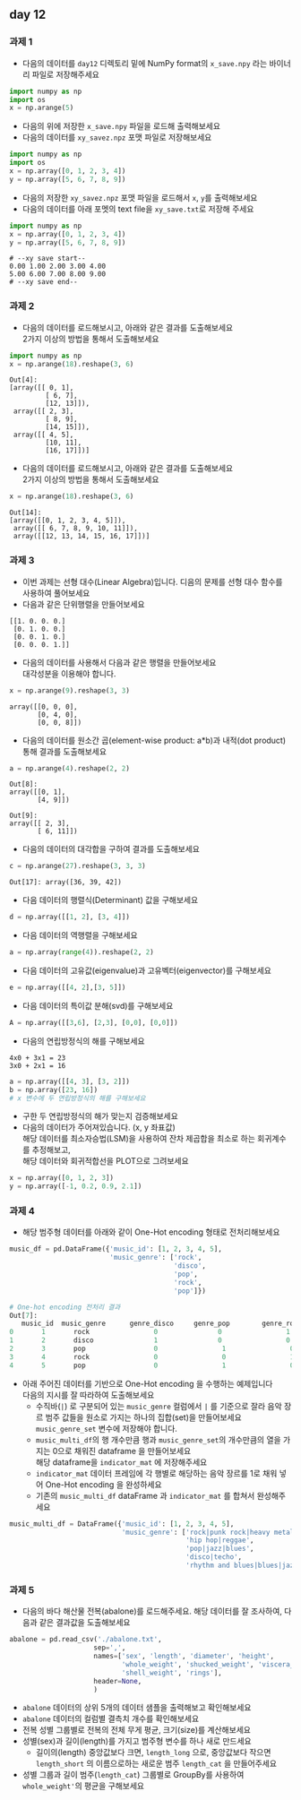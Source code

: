 ## day 12
### 과제 1
- 다음의 데이터를 `day12` 디렉토리 밑에 NumPy format의 `x_save.npy` 라는 바이너리 파일로 저장해주세요
~~~python
import numpy as np
import os
x = np.arange(5)
~~~
- 다음의 위에 저장한 `x_save.npy` 파일을 로드해 출력해보세요
- 다음의 데이터를 `xy_savez.npz` 포맷 파일로 저장해보세요
~~~python
import numpy as np
import os
x = np.array([0, 1, 2, 3, 4])
y = np.array([5, 6, 7, 8, 9])
~~~
- 다음의 저장한 `xy_savez.npz` 포맷 파일을 로드해서 `x`, `y`를 출력해보세요
- 다음의 데이터를 아래 포멧의 text file을 `xy_save.txt`로 저장해 주세요
~~~python
import numpy as np
x = np.array([0, 1, 2, 3, 4])
y = np.array([5, 6, 7, 8, 9])
~~~
~~~t
# --xy save start--
0.00 1.00 2.00 3.00 4.00
5.00 6.00 7.00 8.00 9.00
# --xy save end--
~~~

### 과제 2
- 다음의 데이터를 로드해보시고, 아래와 같은 결과를 도출해보세요  
  2가지 이상의 방법을 통해서 도출해보세요
~~~python
import numpy as np
x = np.arange(18).reshape(3, 6)
~~~
~~~
Out[4]:
[array([[ 0, 1],
         [ 6, 7],
         [12, 13]]), 
 array([[ 2, 3],
         [ 8, 9],
         [14, 15]]), 
 array([[ 4, 5],
         [10, 11],
         [16, 17]])]
~~~
- 다음의 데이터를 로드해보시고, 아래와 같은 결과를 도출해보세요  
  2가지 이상의 방법을 통해서 도출해보세요
~~~python
x = np.arange(18).reshape(3, 6)
~~~
~~~
Out[14]:
[array([[0, 1, 2, 3, 4, 5]]),
 array([[ 6, 7, 8, 9, 10, 11]]),
 array([[12, 13, 14, 15, 16, 17]])]
~~~

### 과제 3
- 이번 과제는 선형 대수(Linear Algebra)입니다. 디음의 문제를 선형 대수 함수를 사용하여 풀어보세요
- 다음과 같은 단위행렬을 만들어보세요
~~~
[[1. 0. 0. 0.] 
 [0. 1. 0. 0.] 
 [0. 0. 1. 0.] 
 [0. 0. 0. 1.]]
~~~
- 다음의 데이터를 사용해서 다음과 같은 행렬을 만들어보세요  
  대각성분을 이용해야 합니다.
~~~python
x = np.arange(9).reshape(3, 3)
~~~
~~~
array([[0, 0, 0],
       [0, 4, 0],
       [0, 0, 8]])
~~~
- 다음의 데이터를 원소간 곱(element-wise product: a*b)과 내적(dot product) 통해 결과를 도출해보세요
~~~python
a = np.arange(4).reshape(2, 2)
~~~  
~~~
Out[8]:
array([[0, 1],
       [4, 9]])
~~~
~~~
Out[9]:
array([[ 2, 3],
       [ 6, 11]])
~~~
- 다음의 데이터의 대각합을 구하여 결과를 도출해보세요
~~~python
c = np.arange(27).reshape(3, 3, 3)
~~~
~~~
Out[17]: array([36, 39, 42])
~~~
- 다음 데이터의 행렬식(Determinant) 값을 구해보세요
~~~python
d = np.array([[1, 2], [3, 4]])
~~~
- 다음 데이터의 역행렬을 구해보세요
~~~python
a = np.array(range(4)).reshape(2, 2)
~~~
- 다음 데이터의 고유값(eigenvalue)과 고유벡터(eigenvector)를 구해보세요
~~~python
e = np.array([[4, 2],[3, 5]])
~~~
- 다음 데이터의 특이값 분해(svd)를 구해보세요
~~~python
A = np.array([[3,6], [2,3], [0,0], [0,0]])
~~~
- 다음의 연립방정식의 해를 구해보세요
~~~
4x0 + 3x1 = 23
3x0 + 2x1 = 16
~~~
~~~python
a = np.array([[4, 3], [3, 2]])
b = np.array([23, 16])
# x 변수에 두 연립방정식의 해를 구해보세요 
~~~
- 구한 두 연립방정식의 해가 맞는지 검증해보세요
- 다음의 데이터가 주어져있습니다. (x, y 좌표값)  
  해당 데이터를 최소자승법(LSM)을 사용하여 잔차 제곱합을 최소로 하는 회귀계수를 추정해보고,   
  해당 데이터와 회귀적합선을 PLOT으로 그려보세요
~~~python
x = np.array([0, 1, 2, 3])
y = np.array([-1, 0.2, 0.9, 2.1])
~~~

### 과제 4
- 해당 범주형 데이터를 아래와 같이 One-Hot encoding 형태로 전처리해보세요
~~~python
music_df = pd.DataFrame({'music_id': [1, 2, 3, 4, 5],
                         'music_genre': ['rock',
                                         'disco',
                                         'pop',
                                         'rock',
                                         'pop']})
~~~
~~~python
# One-hot encoding 전처리 결과 
Out[7]:
   music_id  music_genre      genre_disco     genre_pop        genre_rock
0       1       rock                0               0                1
1       2       disco               1               0                0
2       3       pop                 0                1                0
3       4       rock                0                0                1
4       5       pop                 0                1                0
~~~
- 아래 주어진 데이터를 기반으로 One-Hot encoding 을 수행하는 예제입니다  
  다음의 지시를 잘 따라하여 도출해보세요
  - 수직바(`|`) 로 구분되어 있는 `music_genre` 컬럼에서 `|` 를 기준으로 잘라 음악 장르 범주 값들을 원소로 가지는 하나의 집합(set)을 만들어보세요  
  `music_genre_set` 변수에 저장해야 합니다.
  - `music_multi_df`의 행 개수만큼 행과 `music_genre_set`의 개수만큼의 열을 가지는 0으로 채워진 dataframe 을 만들어보세요  
  해당 dataframe을 `indicator_mat` 에 저장해주세요 
  - `indicator_mat` 데이터 프레임에 각 행별로 해당하는 음악 장르를 1로 채워 넣어 One-Hot encoding 을 완성하세요
  - 기존의 `music_multi_df` dataFrame 과 `indicator_mat` 를 합쳐서 완성해주세요
~~~python
music_multi_df = DataFrame({'music_id': [1, 2, 3, 4, 5],
                            'music_genre': ['rock|punk rock|heavy metal',
                                            'hip hop|reggae',
                                            'pop|jazz|blues',
                                            'disco|techo',
                                            'rhythm and blues|blues|jazz']})
~~~


### 과제 5
- 다음의 바다 해산물 전복(abalone)를 로드해주세요. 
  해당 데이터를 잘 조사하여, 다음과 같은 결과값을 도출해보세요
~~~python
abalone = pd.read_csv('./abalone.txt',
                     sep=',',
                     names=['sex', 'length', 'diameter', 'height',
                            'whole_weight', 'shucked_weight', 'viscera_weight',
                            'shell_weight', 'rings'],
                     header=None,
                     )
~~~
- `abalone` 데이터의 상위 5개의 데이터 샘플을 출력해보고 확인해보세요
- `abalone` 데이터의 컬럼별 결측치 개수를 확인해보세요
- 전복 성별 그룹별로 전복의 전체 무게 평균, 크기(size)를 계산해보세요
- 성별(sex)과 길이(length)를 가지고 범주형 변수를 하나 새로 만드세요  
  - 길이의(length) 중앙값보다 크면, `length_long` 으로, 중앙값보다 작으면 `length_short` 의 이름으로하는 새로운 범주 `length_cat` 을 만들어주세요
- 성별 그룹과 길이 범주(`length_cat`) 그룹별로 GroupBy를 사용하여 `whole_weight'`의 평균을 구해보세요